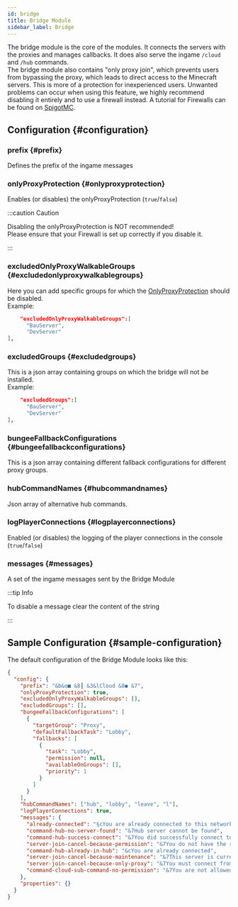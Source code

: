 ```yaml
---
id: bridge
title: Bridge Module
sidebar_label: Bridge
---
```


The bridge module is the core of the modules. It connects the servers with the proxies and manages callbacks. It does also serve the ingame `/cloud` and `/hub` commands.  
The bridge module also contains "only proxy join", which prevents users from bypassing the proxy, which leads to direct access to the Minecraft servers. This is more of a protection for inexperienced users. Unwanted problems can occur when using this feature, we highly recommend disabling it entirely and to use a firewall instead. A tutorial for Firewalls can be found on [SpigotMC](https://www.spigotmc.org/wiki/firewall-guide/).

## Configuration {#configuration}

### prefix {#prefix}

Defines the prefix of the ingame messages

### onlyProxyProtection {#onlyproxyprotection}

Enables (or disables) the onlyProxyProtection (`true`/`false`)

:::caution Caution

Disabling the onlyProxyProtection is NOT recommended!  
Please ensure that your Firewall is set up correctly if you disable it.

:::

### excludedOnlyProxyWalkableGroups {#excludedonlyproxywalkablegroups}

Here you can add specific groups for which the [OnlyProxyProtection](#onlyproxyprotection) should be disabled.  
Example:

```json
    "excludedOnlyProxyWalkableGroups":[
      "BauServer",
      "DevServer"
],
```

### excludedGroups {#excludedgroups}

This is a json array containing groups on which the bridge will not be installed.  
Example:

```json
    "excludedGroups":[
      "BauServer",
      "DevServer"
],
```

### bungeeFallbackConfigurations {#bungeefallbackconfigurations}

This is a json array containing different fallback configurations for different proxy groups.

### hubCommandNames {#hubcommandnames}

Json array of alternative hub commands.

### logPlayerConnections {#logplayerconnections}

Enabled (or disables) the logging of the player connections in the console (`true`/`false`)

### messages {#messages}

A set of the ingame messages sent by the Bridge Module

:::tip Info

To disable a message clear the content of the string

:::

## Sample Configuration {#sample-configuration}

The default configuration of the Bridge Module looks like this:

```json
{
  "config": {
    "prefix": "&b&o■ &8┃ &3&lCloud &8● &7",
    "onlyProxyProtection": true,
    "excludedOnlyProxyWalkableGroups": [],
    "excludedGroups": [],
    "bungeeFallbackConfigurations": [
      {
        "targetGroup": "Proxy",
        "defaultFallbackTask": "Lobby",
        "fallbacks": [
          {
            "task": "Lobby",
            "permission": null,
            "availableOnGroups": [],
            "priority": 1
          }
        ]
      }
    ],
    "hubCommandNames": ["hub", "lobby", "leave", "l"],
    "logPlayerConnections": true,
    "messages": {
      "already-connected": "§cYou are already connected to this network!",
      "command-hub-no-server-found": "&7Hub server cannot be found",
      "command-hub-success-connect": "&7You did successfully connect to %server%",
      "server-join-cancel-because-permission": "&7You do not have the required permissions to connect to this server.",
      "command-hub-already-in-hub": "&cYou are already connected",
      "server-join-cancel-because-maintenance": "&7This server is currently in maintenance mode",
      "server-join-cancel-because-only-proxy": "&7You must connect from an original proxy server",
      "command-cloud-sub-command-no-permission": "&7You are not allowed to use &b%command%"
    },
    "properties": {}
  }
}
```
